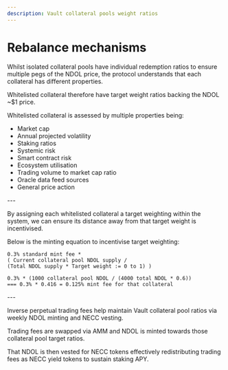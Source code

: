 ```yaml
---
description: Vault collateral pools weight ratios
---
```


# Rebalance mechanisms

Whilst isolated collateral pools have individual redemption ratios to ensure multiple pegs of the NDOL price, the protocol understands that each collateral has different properties.

Whitelisted collateral therefore have target weight ratios backing the NDOL \~$1 price.

Whitelisted collateral is assessed by multiple properties being:

* Market cap
* Annual projected volatility
* Staking ratios
* Systemic risk
* Smart contract risk
* Ecosystem utilisation
* Trading volume to market cap ratio
* Oracle data feed sources
* General price action

\---

By assigning each whitelisted collateral a target weighting within the system, we can ensure its distance away from that target weight is incentivised.

Below is the minting equation to incentivise target weighting:

```mathml
0.3% standard mint fee * 
( Current collateral pool NDOL supply / 
(Total NDOL supply * Target weight := 0 to 1) )

0.3% * (1000 collateral pool NDOL / (4000 total NDOL * 0.6))
=== 0.3% * 0.416 = 0.125% mint fee for that collateral
```

\---

Inverse perpetual trading fees help maintain Vault collateral pool ratios via weekly NDOL minting and NECC vesting.

Trading fees are swapped via AMM and NDOL is minted towards those collateral pool target ratios.

That NDOL is then vested for NECC tokens effectively redistributing trading fees as NECC yield tokens to sustain staking APY.
